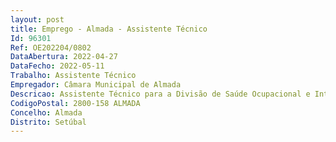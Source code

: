 ```yaml
--- 
layout: post
title: Emprego - Almada - Assistente Técnico
Id: 96301
Ref: OE202204/0802
DataAbertura: 2022-04-27
DataFecho: 2022-05-11
Trabalho: Assistente Técnico
Empregador: Câmara Municipal de Almada
Descricao: Assistente Técnico para a Divisão de Saúde Ocupacional e Intervenção Social Gabinete de Saúde Ocupacional, do Departamento de Recursos Humanos, da Secretaria Geral.Caracterização do Posto de Trabalho   Apoio à gestão da medicina no trabalho   Apoio às consultas, gestão dos processos, articulação com os serviços municipais, utilização de plataformas informáticas, entre outras.Competências Pessoais   Gosto pelo trabalho em equipa.
CodigoPostal: 2800-158 ALMADA
Concelho: Almada
Distrito: Setúbal
--- 
```

